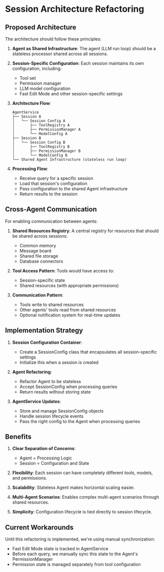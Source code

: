 # Session Architecture Refactoring

## Proposed Architecture

The architecture should follow these principles:

1. **Agent as Shared Infrastructure**: The agent (LLM run loop) should be a stateless processor shared across all sessions.

2. **Session-Specific Configuration**: Each session maintains its own configuration, including:
   - Tool set
   - Permission manager
   - LLM model configuration
   - Fast Edit Mode and other session-specific settings

3. **Architecture Flow**:
   ```
   AgentService
   ├── Session A
   │   └── Session Config A
   │       ├── ToolRegistry A
   │       ├── PermissionManager A
   │       └── ModelConfig A
   ├── Session B
   │   └── Session Config B
   │       ├── ToolRegistry B
   │       ├── PermissionManager B
   │       └── ModelConfig B
   └── Shared Agent Infrastructure (stateless run loop)
   ```

4. **Processing Flow**:
   - Receive query for a specific session
   - Load that session's configuration
   - Pass configuration to the shared Agent infrastructure
   - Return results to the session

## Cross-Agent Communication

For enabling communication between agents:

1. **Shared Resources Registry**: A central registry for resources that should be shared across sessions:
   - Common memory
   - Message board
   - Shared file storage
   - Database connectors

2. **Tool Access Pattern**: Tools would have access to:
   - Session-specific state
   - Shared resources (with appropriate permissions)

3. **Communication Pattern**:
   - Tools write to shared resources
   - Other agents' tools read from shared resources
   - Optional notification system for real-time updates

## Implementation Strategy

1. **Session Configuration Container**:
   - Create a SessionConfig class that encapsulates all session-specific settings
   - Initialize this when a session is created

2. **Agent Refactoring**:
   - Refactor Agent to be stateless
   - Accept SessionConfig when processing queries
   - Return results without storing state

3. **AgentService Updates**:
   - Store and manage SessionConfig objects
   - Handle session lifecycle events
   - Pass the right config to the Agent when processing queries

## Benefits

1. **Clear Separation of Concerns**:
   - Agent = Processing Logic
   - Session = Configuration and State

2. **Flexibility**: Each session can have completely different tools, models, and permissions.

3. **Scalability**: Stateless Agent makes horizontal scaling easier.

4. **Multi-Agent Scenarios**: Enables complex multi-agent scenarios through shared resources.

5. **Simplicity**: Configuration lifecycle is tied directly to session lifecycle.

## Current Workarounds

Until this refactoring is implemented, we're using manual synchronization:
- Fast Edit Mode state is tracked in AgentService
- Before each query, we manually sync this state to the Agent's PermissionManager
- Permission state is managed separately from tool configuration